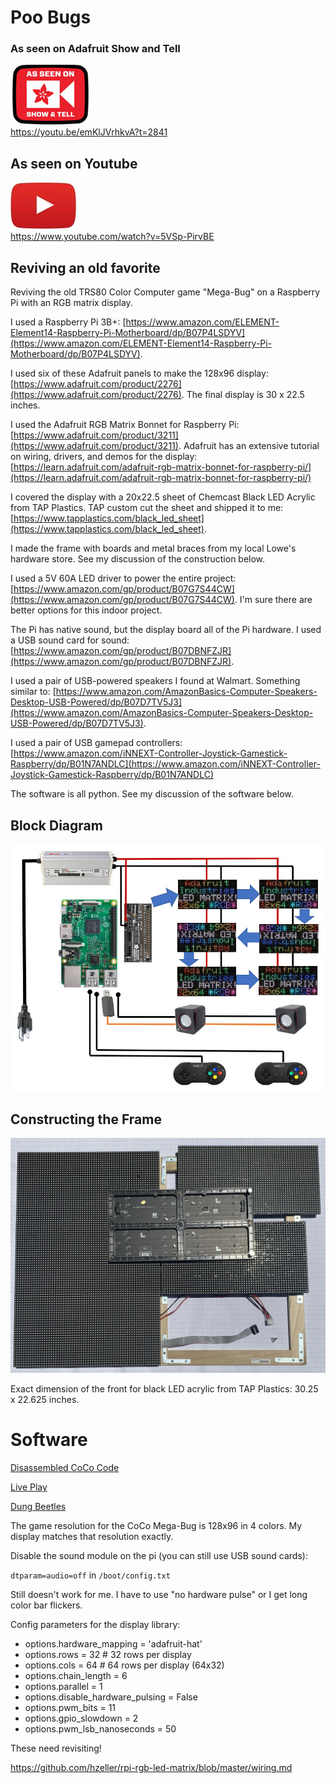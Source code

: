 # Poo Bugs

### As seen on Adafruit Show and Tell
[![](art/adafruit.jpg)](https://www.adafruit.com/) <br>
https://youtu.be/emKlJVrhkvA?t=2841

## As seen on Youtube
[![](art/youtube.jpg)](https://www.youtube.com/) <br>
https://www.youtube.com/watch?v=5VSp-PirvBE

## Reviving an old favorite

Reviving the old TRS80 Color Computer game "Mega-Bug" on a Raspberry Pi with an RGB matrix display.

I used a Raspberry Pi 3B+: [https://www.amazon.com/ELEMENT-Element14-Raspberry-Pi-Motherboard/dp/B07P4LSDYV](https://www.amazon.com/ELEMENT-Element14-Raspberry-Pi-Motherboard/dp/B07P4LSDYV).

I used six of these Adafruit panels to make the 128x96 display: [https://www.adafruit.com/product/2276](https://www.adafruit.com/product/2276). The final display is 30 x 22.5 inches.

I used the Adafruit RGB Matrix Bonnet for Raspberry Pi: [https://www.adafruit.com/product/3211](https://www.adafruit.com/product/3211). Adafruit has an extensive tutorial on wiring, drivers, and
demos for the display: [https://learn.adafruit.com/adafruit-rgb-matrix-bonnet-for-raspberry-pi/](https://learn.adafruit.com/adafruit-rgb-matrix-bonnet-for-raspberry-pi/)

I covered the display with a 20x22.5 sheet of Chemcast Black LED Acrylic from TAP Plastics. TAP custom cut the sheet and shipped it to me: [https://www.tapplastics.com/black_led_sheet](https://www.tapplastics.com/black_led_sheet).

I made the frame with boards and metal braces from my local Lowe's hardware store. See my discussion of the construction below.

I used a 5V 60A LED driver to power the entire project: [https://www.amazon.com/gp/product/B07G7S44CW](https://www.amazon.com/gp/product/B07G7S44CW). I'm sure there are better options for this indoor project.

The Pi has native sound, but the display board all of the Pi hardware. I used a USB sound card for sound: [https://www.amazon.com/gp/product/B07DBNFZJR](https://www.amazon.com/gp/product/B07DBNFZJR). 

I used a pair of USB-powered speakers I found at Walmart. Something similar to: [https://www.amazon.com/AmazonBasics-Computer-Speakers-Desktop-USB-Powered/dp/B07D7TV5J3](https://www.amazon.com/AmazonBasics-Computer-Speakers-Desktop-USB-Powered/dp/B07D7TV5J3).

I used a pair of USB gamepad controllers: [https://www.amazon.com/iNNEXT-Controller-Joystick-Gamestick-Raspberry/dp/B01N7ANDLC](https://www.amazon.com/iNNEXT-Controller-Joystick-Gamestick-Raspberry/dp/B01N7ANDLC)

The software is all python. See my discussion of the software below.

## Block Diagram

![](art/block.jpg)

## Constructing the Frame

![](art/frame.jpg)

Exact dimension of the front for black LED acrylic from TAP Plastics: 30.25 x 22.625 inches.

# Software

[Disassembled CoCo Code](http://computerarcheology.com/CoCo/Megabug/Code.html)

[Live Play](https://www.youtube.com/watch?v=TQK982Kbe0s&t=16s)

[Dung Beetles](https://www.youtube.com/watch?v=DlIxErE8Pgs)

The game resolution for the CoCo Mega-Bug is 128x96 in 4 colors. My display matches that resolution exactly.

Disable the sound module on the pi (you can still use USB sound cards):

`dtparam=audio=off` in `/boot/config.txt`

Still doesn't work for me. I have to use "no hardware pulse" or I get long color bar flickers.

Config parameters for the display library:

  - options.hardware_mapping = 'adafruit-hat'
  - options.rows = 32 # 32 rows per display
  - options.cols = 64 # 64 rows per display (64x32)
  - options.chain_length = 6
  - options.parallel = 1
  - options.disable_hardware_pulsing = False
  - options.pwm_bits = 11
  - options.gpio_slowdown = 2
  - options.pwm_lsb_nanoseconds = 50
  
These need revisiting!
  
https://github.com/hzeller/rpi-rgb-led-matrix/blob/master/wiring.md
